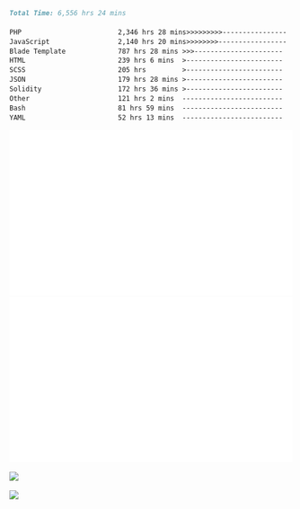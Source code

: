 <!--START_SECTION:waka-->

```markdown
Total Time: 6,556 hrs 24 mins

PHP                        2,346 hrs 28 mins>>>>>>>>>----------------   35.14 %
JavaScript                 2,140 hrs 20 mins>>>>>>>>-----------------   32.05 %
Blade Template             787 hrs 28 mins >>>----------------------   11.79 %
HTML                       239 hrs 6 mins  >------------------------   03.58 %
SCSS                       205 hrs         >------------------------   03.07 %
JSON                       179 hrs 28 mins >------------------------   02.69 %
Solidity                   172 hrs 36 mins >------------------------   02.58 %
Other                      121 hrs 2 mins  -------------------------   01.81 %
Bash                       81 hrs 59 mins  -------------------------   01.23 %
YAML                       52 hrs 13 mins  -------------------------   00.78 %
```

<!--END_SECTION:waka-->

![](https://raw.githubusercontent.com/DrMaxis/github-stats-transparent/output/generated/overview.svg)
![](https://raw.githubusercontent.com/DrMaxis/github-stats-transparent/output/generated/languages.svg)

![](https://git-readme-stats-drmaxis-projects.vercel.app/api?username=drmaxis&show_icons=true&theme=outrun&count_private=true&show=reviews,discussions_started,discussions_answered,prs_merged,prs_merged_percentage&custom_title=2024%20Github%20Rank)
 
<a href="https://count.getloli.com/"><img src="https://count.getloli.com/get/@:maxis-the-alchemist?theme=rule34"></a>
<!-- https://count.getloli.com/get/@alchemist?theme=rule34 -->
<br>

